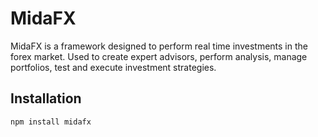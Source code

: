# MidaFX
MidaFX is a framework designed to perform real time investments in the forex market. Used to create expert advisors, perform analysis, manage portfolios, test
and execute investment strategies.

## Installation
```console
npm install midafx
```

